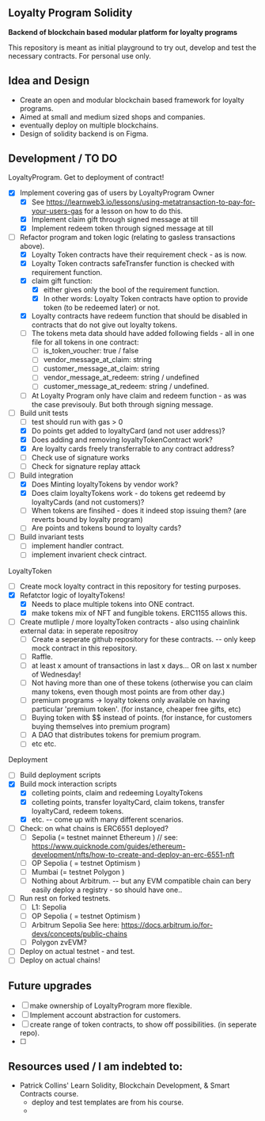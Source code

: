 ## Loyalty Program Solidity 
**Backend of blockchain based modular platform for loyalty programs**

This repository is meant as initial playground to try out, develop and test the necessary contracts.
For personal use only. 

## Idea and Design
- Create an open and modular blockchain based framework for loyalty programs. 
- Aimed at small and medium sized shops and companies. 
- eventually deploy on multiple blockchains. 
- Design of solidity backend is on Figma. 

## Development / TO DO
LoyaltyProgram. Get to deployment of contract! 
- [x] Implement covering gas of users by LoyaltyProgram Owner
  - [x] See https://learnweb3.io/lessons/using-metatransaction-to-pay-for-your-users-gas for a lesson on how to do this. 
  - [x] Implement claim gift through signed message at till 
  - [x] Implement redeem token through signed message at till 
- [ ] Refactor program and token logic (relating to gasless transactions above). 
  - [x] Loyalty Token contracts have their requirement check - as is now. 
  - [x] Loyalty Token contracts safeTransfer function is checked with requirement function. 
  - [x] claim gift function: 
    - [x] either gives only the bool of the requirement function.
    - [x] In other words: Loyalty Token contracts have option to provide token (to be redeemed later) or not. 
  - [x] Loyalty contracts have redeem function that should be disabled in contracts that do not give out loyalty tokens. 
  - [ ] The tokens meta data should have added following fields - all in one file for all tokens in one contract: 
    - [ ] is_token_voucher: true / false
    - [ ] vendor_message_at_claim: string 
    - [ ] customer_message_at_claim: string
    - [ ] vendor_message_at_redeem: string / undefined 
    - [ ] customer_message_at_redeem: string / undefined. 
  - [ ] At Loyalty Program only have claim and redeem function - as was the case previsouly. But both through signing message. 
- [ ] Build unit tests 
  - [ ] test should run with gas > 0 
  - [x] Do points get added to loyaltyCard (and not user address)? 
  - [x] Does adding and removing loyaltyTokenContract work? 
  - [x] Are loyalty cards freely transferrable to any contract address? 
  - [ ] Check use of signature works 
  - [ ] Check for signature replay attack 
- [ ] Build integration
  - [x] Does Minting loyaltyTokens by vendor work? 
  - [x] Does claim loyaltyTokens work - do tokens get redeemd by loyaltyCards (and not customers)? 
  - [ ] When tokens are finsihed - does it indeed stop issuing them? (are reverts bound by loyalty program)
  - [ ] Are points and tokens bound to loyalty cards?
- [ ] Build invariant tests
  - [ ] implement handler contract. 
  - [ ] implement invarient check cintract. 

LoyaltyToken 
- [ ] Create mock loyalty contract in this repository for testing purposes.  
- [x] Refatctor logic of loyaltyTokens! 
  - [x] Needs to place multiple tokens into ONE contract. 
  - [x] make tokens mix of NFT and fungible tokens. ERC1155 allows this.  
- [ ] Create mutliple / more loyaltyToken contracts - also using chainlink external data: in seperate repositroy 
  - [ ] Create a seperate github repository for these contracts. -- only keep mock contract in this repository.  
  - [ ] Raffle. 
  - [ ] at least x amount of transactions in last x days... OR on last x number of Wednesday! 
  - [ ] Not having more than one of these tokens (otherwise you can claim many tokens, even though most points are from other day.)  
  - [ ] premium programs -> loyalty tokens only available on having particular 'premium token'. (for instance, cheaper free gifts, etc)
  - [ ] Buying token with $$ instead of points. (for instance, for customers buying themselves into premium program)
  - [ ] A DAO that distributes tokens for premium program. 
  - [ ] etc etc. 

Deployment 
- [ ] Build deployment scripts
- [x] Build mock interaction scripts 
  - [x] colleting points, claim and redeeming LoyaltyTokens
  - [x] colleting points, transfer loyaltyCard, claim tokens, transfer loyaltyCard, redeem tokens. 
  - [x] etc. -- come up with many different scenarios.
- [ ] Check: on what chains is ERC6551 deployed?  
  - [ ] Sepolia (= testnet mainnet Ethereum ) // see: https://www.quicknode.com/guides/ethereum-development/nfts/how-to-create-and-deploy-an-erc-6551-nft
  - [ ] OP Sepolia ( = testnet Optimism )
  - [ ] Mumbai (= testnet Polygon )
  - [ ] Nothing about Arbitrum. -- but any EVM compatible chain can bery easily deploy a registry - so should have one.. 
- [ ] Run rest on forked testnets.
  - [ ] L1: Sepolia 
  - [ ] OP Sepolia ( = testnet Optimism )
  - [ ] Arbitrum Sepolia See here: https://docs.arbitrum.io/for-devs/concepts/public-chains 
  - [ ] Polygon zvEVM? 
- [ ] Deploy on actual testnet - and test.
- [ ] Deploy on actual chains! 

## Future upgrades
- [ ] make ownership of LoyaltyProgram more flexible.
- [ ] Implement account abstraction for customers.  
- [ ] create range of token contracts, to show off possibilities. (in seperate repo).  
- [ ] 

## Resources used / I am indebted to:  
-  Patrick Collins' Learn Solidity, Blockchain Development, & Smart Contracts course. 
   -  deploy and test templates are from his course. 
   -  